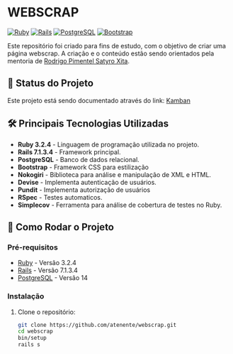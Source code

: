 # WEBSCRAP

[![Ruby](https://img.shields.io/badge/Ruby-v3.2.4-red)](https://www.ruby-lang.org/pt/news/2022/12/25/ruby-3-2-0-released/)
[![Rails](https://img.shields.io/badge/Rails-v7.1-red)](https://rubyonrails.org/)
[![PostgreSQL](https://img.shields.io/badge/PostgreSQL-v14-blue)](https://www.postgresql.org/)
[![Bootstrap](https://img.shields.io/badge/Bootstrap-v5.3-purple)](https://getbootstrap.com/)

Este repositório foi criado para fins de estudo, com o objetivo de criar uma página webscrap. A criação e o conteúdo estão sendo orientados pela mentoria de [Rodrigo Pimentel Satyro Xita](https://github.com/xitarps).

## 🚧 Status do Projeto

Este projeto está sendo documentado através do link:
[Kamban](https://github.com/users/atenente/projects/4)

## 🛠️ Principais Tecnologias Utilizadas
- **Ruby 3.2.4** - Linguagem de programação utilizada no projeto.
- **Rails 7.1.3.4** - Framework principal.
- **PostgreSQL** - Banco de dados relacional.
- **Bootstrap** - Framework CSS para estilização
- **Nokogiri** - Biblioteca para análise e manipulação de XML e HTML.
- **Devise** - Implementa autenticação de usuários.
- **Pundit** - Implementa autorização de usuários
- **RSpec** - Testes automaticos.
- **Simplecov** - Ferramenta para análise de cobertura de testes no Ruby.

## 🚀 Como Rodar o Projeto

### Pré-requisitos

- [Ruby](https://www.ruby-lang.org/pt/downloads/) - Versão 3.2.4
- [Rails](https://rubygems.org/gems/rails/versions/7.1.3.4) - Versão 7.1.3.4
- [PostgreSQL](https://www.postgresql.org/download/) - Versão 14

### Instalação

1. Clone o repositório:

   ```bash
   git clone https://github.com/atenente/webscrap.git
   cd webscrap
   bin/setup
   rails s
   ```

